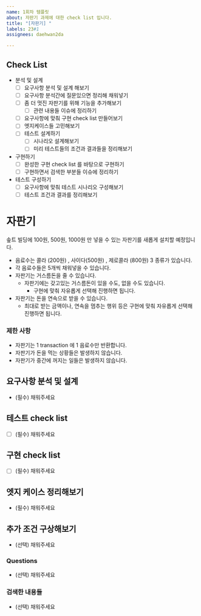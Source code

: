 ```yaml
---
name: 1회차 템플릿
about: 자판기 과제에 대한 check list 입니다.
title: "[자판기] "
labels: 23#1
assignees: daehwan2da

---
```


## Check List
- 분석 및 설계
  - [ ] 요구사항 분석 및 설계 해보기
  - [ ] 요구사항 분석간에 질문있으면 정리해 채워넣기
  - [ ] 좀 더 멋진 자판기를 위해 기능을 추가해보기
    - [ ] 관련 내용들 이슈에 정리하기
  - [ ] 요구사항에 맞춰 구현 check list 만들어보기
  - [ ] 엣지케이스들 고민해보기
  - [ ] 테스트 설계하기
    - [ ] 시나리오 설계해보기
    - [ ] 미리 테스트들의 조건과 결과들을 정리해보기
- 구현하기
  - [ ] 완성한 구현 check list 를 바탕으로 구현하기
  - [ ] 구현하면서 검색한 부분들 이슈에 정리하기
- 테스트 구성하기
  - [ ] 요구사항에 맞춰 테스트 시나리오 구성해보기
  - [ ] 테스트 조건과 결과를 정리해보기

# 자판기
솦트 빌딩에 100원, 500원, 1000원 만 넣을 수 있는 자판기를 새롭게 설치할 예정입니다.
- 음료수는 콜라 (200원) , 사이다(500원) , 제로콜라 (800원) 3 종류가 있습니다.
- 각 음료수들은 5개씩 채워넣을 수 있습니다. 
- 자판기는 거스름돈을 줄 수 있습니다.
  - 자판기에는 갖고있는 거스름돈이 있을 수도, 없을 수도 있습니다.
    - 구현에 맞춰 자유롭게 선택해 진행하면 됩니다.
- 자판기는 돈을 연속으로 받을 수 있습니다.
  - 최대로 받는 금액이나, 연속을 멈추는 행위 등은 구현에 맞춰 자유롭게 선택해 진행하면 됩니다.

### 제한 사항
- 자판기는 1 transaction 에 1 음료수만 반환합니다.
- 자판기가 돈을 먹는 상황들은 발생하지 않습니다.
- 자판기가 중간에 꺼지는 일들은 발생하지 않습니다.

## 요구사항 분석 및 설계
- (필수) 채워주세요

## 테스트 check list
- [ ] (필수) 채워주세요

## 구현 check list 
- [ ] (필수) 채워주세요

## 엣지 케이스 정리해보기
- (필수) 채워주세요

## 추가 조건 구상해보기
- (선택) 채워주세요

### Questions
- (선택) 채워주세요

### 검색한 내용들
- (선택) 채워주세요
